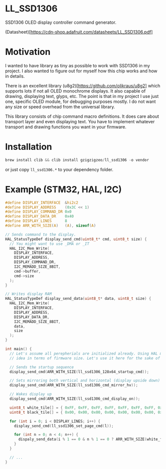 # LL_SSD1306

SSD1306 OLED display controller command generator.

(Datasheet)[https://cdn-shop.adafruit.com/datasheets/LL_SSD1306.pdf]

# Motivation

I wanted to have library as tiny as possible to work with SSD1306 in my project. I also wanted to figure out for myself how this chip works and how in details.

There is an excellent library (u8g2)[https://github.com/olikraus/u8g2] which supports lots if not all OLED monochrome displays. It also capable of drawing, displaying text, glyps, etc. The point is that in my project I use just one, specific OLED module, for debugging purposes mostly. I do not want any size or speed overhead from the universal library.

This library consists of chip command macro definitions. It does care about transport layer and even displaying text. You have to implement whatever transport and drawing functions you want in your firmware.

# Installation

```c
brew install clib && clib install gzigzigzeo/ll_ssd1306 -o vendor
```

or just copy `ll_ssd1306.*` to your dependency folder.

# Example (STM32, HAL, I2C)

```c
#define DISPLAY_INTERFACE  &hi2c2
#define DISPLAY_ADDRESS    (0x3C << 1)
#define DISPLAY_COMMAND_DR 0x0
#define DISPLAY_DATA_DR    0x40
#define DISPLAY_LINES      8
#define ARR_WITH_SIZE(A)   (A), sizeof(A)

// Sends command to the display.
HAL_StatusTypeDef display_send_cmd(uint8_t* cmd, uint8_t size) {
  // You might want to use _DMA or _IT
  HAL_I2C_Mem_Write(
    DISPLAY_INTERFACE,
    DISPLAY_ADDRESS,
    DISPLAY_COMMAND_DR,
    I2C_MEMADD_SIZE_8BIT,
    cmd->buffer,
    cmd->size
  );
}

// Writes display RAM
HAL_StatusTypeDef display_send_data(uint8_t* data, uint8_t size) {
  HAL_I2C_Mem_Write(
    DISPLAY_INTERFACE,
    DISPLAY_ADDRESS,
    DISPLAY_DATA_DR,
    I2C_MEMADD_SIZE_8BIT,
    data,
    size
  );
}

int main() {
  // Let's assume all perepherials are initialized already. Using HAL might be the bad
  // idea in terms of firmware size. Let's use it here for the sake of simplicity.

  // Sends the startup sequence
  display_send_cmd(ARR_WITH_SIZE(ll_ssd1306_128x64_startup_cmd));

  // Sets mirroring both vertical and horizontal (display upside down)
  display_send_cmd(ARR_WITH_SIZE(ll_ssd1306_cmd_mirror_hv));

  // Wakes display up
  display_send_cmd(ARR_WITH_SIZE(ll_ssd1306_cmd_display_on));

  uint8_t white_tile[] = { 0xFF, 0xFF, 0xFF, 0xFF, 0xFF, 0xFF, 0xFF, 0xFF };
  uint8_t black_tile[] = { 0x00, 0x00, 0x00, 0x00, 0x00, 0x00, 0x00, 0x00 };

  for (int i = 0; i < DISPLAY_LINES; i++) {
    display_send_cmd(ll_ssd1306_set_page_cmd(l));

    for (int n = 0; n < 4; n++) {
      dispaly_send_data(i % 1 == 0 & n % 1 == 0 ? ARR_WITH_SIZE(white_tile) : ARR_WITH_SIZE(black_tile));
    }
  }

  // ...
}
```
